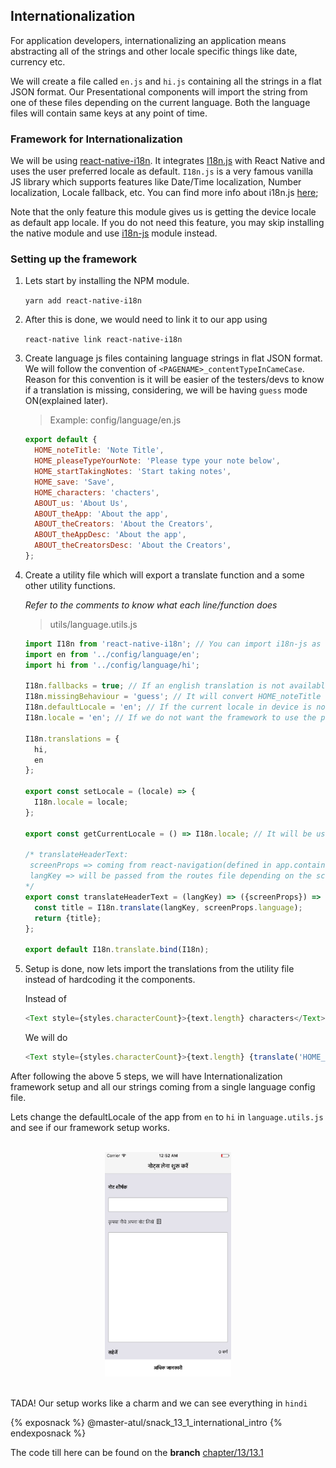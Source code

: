 ## Internationalization

For application developers, internationalizing an application means abstracting all of the strings and other locale specific things like date, currency etc.

We will create a file called `en.js` and `hi.js` containing all the strings in a flat JSON format. Our Presentational components will import the string from one of these files depending on the current language. Both the language files will contain same keys at any point of time.


### Framework for Internationalization

We will be using [react-native-i18n](https://www.npmjs.com/package/react-native-i18n). It integrates [I18n.js](https://github.com/fnando/i18n-js) with React Native and uses the user preferred locale as default. `I18n.js` is a very famous vanilla JS library which supports features like Date/Time localization, Number localization, Locale fallback, etc. You can find more info about i18n.js [here](https://github.com/fnando/i18n-js);

Note that the only feature this module gives us is getting the device locale as default app locale. If you do not need this feature, you may skip installing the native module and use [i18n-js](https://www.npmjs.com/package/i18n-js) module instead.

### Setting up the framework

1. Lets start by installing the NPM module.

    `yarn add react-native-i18n`

2. After this is done, we would need to link it to our app using

    `react-native link react-native-i18n`

3. Create language js files containing language strings in flat JSON format. We will follow the convention of `<PAGENAME>_contentTypeInCameCase`. Reason for this convention is it will be easier of the testers/devs to know if a translation is missing, considering, we will be having `guess` mode ON(explained later).

    >Example: config/language/en.js

    ```js
    export default {
      HOME_noteTitle: 'Note Title',
      HOME_pleaseTypeYourNote: 'Please type your note below',
      HOME_startTakingNotes: 'Start taking notes',
      HOME_save: 'Save',
      HOME_characters: 'chacters',
      ABOUT_us: 'About Us',
      ABOUT_theApp: 'About the app',
      ABOUT_theCreators: 'About the Creators',
      ABOUT_theAppDesc: 'About the app',
      ABOUT_theCreatorsDesc: 'About the Creators',
    };
    ```
4. Create a utility file which will export a translate function and a some other utility functions.

    *Refer to the comments to know what each line/function does*
    >utils/language.utils.js

    ```js
    import I18n from 'react-native-i18n'; // You can import i18n-js as well if you don't want the app to set default locale from the device locale.
    import en from '../config/language/en';
    import hi from '../config/language/hi';

    I18n.fallbacks = true; // If an english translation is not available in en.js, it will look inside hi.js
    I18n.missingBehaviour = 'guess'; // It will convert HOME_noteTitle to "HOME note title" if the value of HOME_noteTitle doesn't exist in any of the translation files.
    I18n.defaultLocale = 'en'; // If the current locale in device is not en or hi
    I18n.locale = 'en'; // If we do not want the framework to use the phone's locale by default

    I18n.translations = {
      hi,
      en
    };

    export const setLocale = (locale) => {
      I18n.locale = locale;
    };

    export const getCurrentLocale = () => I18n.locale; // It will be used to define intial language state in reducer.

    /* translateHeaderText:
     screenProps => coming from react-navigation(defined in app.container.js)
     langKey => will be passed from the routes file depending on the screen.(We will explain the usage later int the coming topics)
    */
    export const translateHeaderText = (langKey) => ({screenProps}) => {
      const title = I18n.translate(langKey, screenProps.language);
      return {title};
    };

    export default I18n.translate.bind(I18n);

    ```

5. Setup is done, now lets import the translations from the utility file instead of hardcoding it the components.

    Instead of
    ```js
    <Text style={styles.characterCount}>{text.length} characters</Text>
    ```

    We will do
    ```js
    <Text style={styles.characterCount}>{text.length} {translate('HOME_characters')}</Text>
    ```

After following the above 5 steps, we will have Internationalization framework setup and all our strings coming from a single language config file.

Lets change the defaultLocale of the app from `en` to `hi` in `language.utils.js` and see if our framework setup works.

<br>
<div style="text-align:center">
  <img src="/assets/images/13/13.1.png" style="width: 40%;display:inline-block;" hspace="20">
</div>
<br>

TADA! Our setup works like a charm and we can see everything in `hindi`


{% exposnack %}
@master-atul/snack_13_1_international_intro
{% endexposnack %}

The code till here can be found on the **branch** [chapter/13/13.1](https://github.com/master-atul/react-native-plus-plus-code/tree/chapter/13/13.1)
